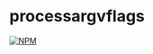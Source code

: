 # processargvflags
[![NPM](https://nodei.co/npm/processargvflags.png)](https://nodei.co/npm/processargvflags/)
